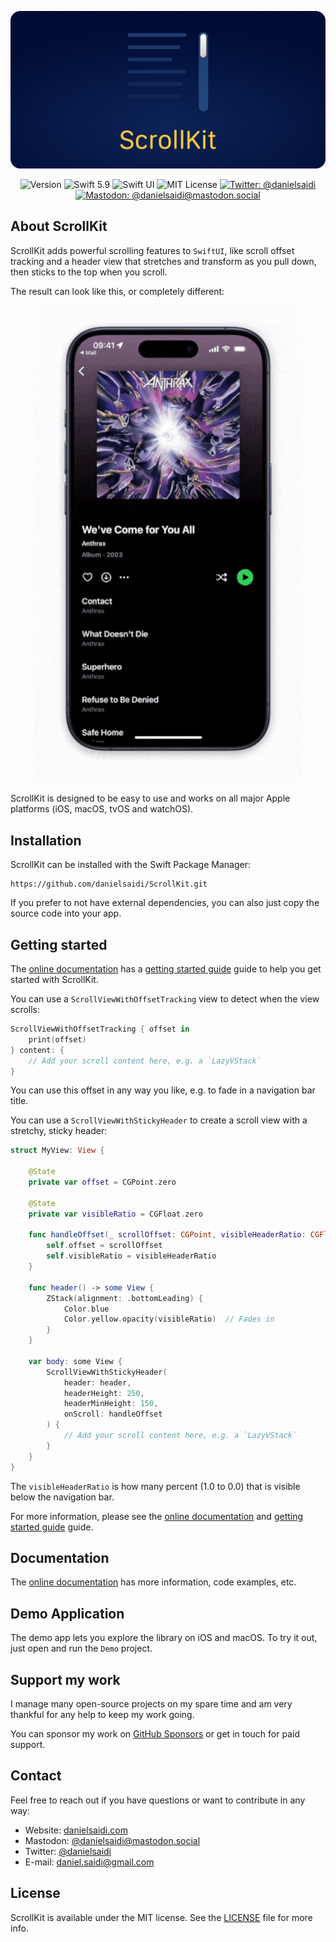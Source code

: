 <p align="center">
    <img src ="Resources/Logo_GitHub.png" alt="ScrollKit Logo" title="ScrollKit" />
</p>

<p align="center">
    <img src="https://img.shields.io/github/v/release/danielsaidi/ScrollKit?color=%2300550&sort=semver" alt="Version" title="Version" />
    <img src="https://img.shields.io/badge/swift-5.9-orange.svg" alt="Swift 5.9" title="Swift 5.9" />
    <img src="https://img.shields.io/badge/platform-SwiftUI-blue.svg" alt="Swift UI" title="SwiftUI" />
    <img src="https://img.shields.io/github/license/danielsaidi/ScrollKit" alt="MIT License" title="MIT License" />
    <a href="https://twitter.com/danielsaidi"><img src="https://img.shields.io/twitter/url?label=Twitter&style=social&url=https%3A%2F%2Ftwitter.com%2Fdanielsaidi" alt="Twitter: @danielsaidi" title="Twitter: @danielsaidi" /></a>
    <a href="https://mastodon.social/@danielsaidi"><img src="https://img.shields.io/mastodon/follow/000253346?label=mastodon&style=social" alt="Mastodon: @danielsaidi@mastodon.social" title="Mastodon: @danielsaidi@mastodon.social" /></a>
</p>


## About ScrollKit

ScrollKit adds powerful scrolling features to `SwiftUI`, like scroll offset tracking and a header view that stretches and transform as you pull down, then sticks to the top when you scroll.

The result can look like this, or completely different:

<p align="center" style="border-radius: 10px">
    <img src="Resources/Demo.gif" width=425 />
</p>

ScrollKit is designed to be easy to use and works on all major Apple platforms (iOS, macOS, tvOS and watchOS).



## Installation

ScrollKit can be installed with the Swift Package Manager:

```
https://github.com/danielsaidi/ScrollKit.git
```

If you prefer to not have external dependencies, you can also just copy the source code into your app.



## Getting started

The [online documentation][Documentation] has a [getting started guide][Getting-Started] guide to help you get started with ScrollKit.

You can use a `ScrollViewWithOffsetTracking` view to detect when the view scrolls:

```swift
ScrollViewWithOffsetTracking { offset in
    print(offset)
} content: {
    // Add your scroll content here, e.g. a `LazyVStack`
}
```

You can use this offset in any way you like, e.g. to fade in a navigation bar title.

You can use a `ScrollViewWithStickyHeader` to create a scroll view with a stretchy, sticky header:

```swift
struct MyView: View {

    @State
    private var offset = CGPoint.zero
    
    @State
    private var visibleRatio = CGFloat.zero
    
    func handleOffset(_ scrollOffset: CGPoint, visibleHeaderRatio: CGFloat) {
        self.offset = scrollOffset
        self.visibleRatio = visibleHeaderRatio
    }
    
    func header() -> some View {
        ZStack(alignment: .bottomLeading) {
            Color.blue
            Color.yellow.opacity(visibleRatio)  // Fades in
        }
    }

    var body: some View {
        ScrollViewWithStickyHeader(
            header: header,
            headerHeight: 250,
            headerMinHeight: 150,
            onScroll: handleOffset
        ) {
            // Add your scroll content here, e.g. a `LazyVStack`
        }
    }
}
```

The `visibleHeaderRatio` is how many percent (1.0 to 0.0) that is visible below the navigation bar.

For more information, please see the [online documentation][Documentation] and [getting started guide][Getting-Started] guide. 



## Documentation

The [online documentation][Documentation] has more information, code examples, etc.



## Demo Application

The demo app lets you explore the library on iOS and macOS. To try it out, just open and run the `Demo` project.



## Support my work

I manage many open-source projects on my spare time and am very thankful for any help to keep my work going. 

You can sponsor my work on [GitHub Sponsors][Sponsors] or get in touch for paid support.



## Contact

Feel free to reach out if you have questions or want to contribute in any way:

* Website: [danielsaidi.com][Website]
* Mastodon: [@danielsaidi@mastodon.social][Mastodon]
* Twitter: [@danielsaidi][Twitter]
* E-mail: [daniel.saidi@gmail.com][Email]



## License

ScrollKit is available under the MIT license. See the [LICENSE][License] file for more info.



[Email]: mailto:daniel.saidi@gmail.com
[Website]: https://www.danielsaidi.com
[Twitter]: https://www.twitter.com/danielsaidi
[Mastodon]: https://mastodon.social/@danielsaidi
[Sponsors]: https://github.com/sponsors/danielsaidi

[Documentation]: https://danielsaidi.github.io/ScrollKit/documentation/scrollkit/
[Getting-Started]: https://danielsaidi.github.io/ScrollKit/documentation/scrollkit/getting-started
[License]: https://github.com/danielsaidi/ScrollKit/blob/master/LICENSE
